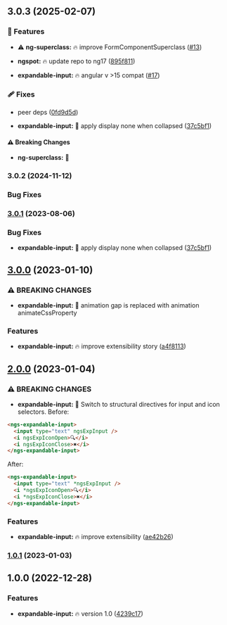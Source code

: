 ## 3.0.3 (2025-02-07)


### 🚀 Features

- ⚠️  **ng-superclass:** 🔥 improve FormComponentSuperclass ([#13](https://github.com/DmitryEfimenko/ngspot/pull/13))

- **ngspot:** 🔥 update repo to ng17 ([895f811](https://github.com/DmitryEfimenko/ngspot/commit/895f811))

- **expandable-input:** 🔥 angular v >15 compat ([#17](https://github.com/DmitryEfimenko/ngspot/pull/17))


### 🩹 Fixes

- peer deps ([0fd9d5d](https://github.com/DmitryEfimenko/ngspot/commit/0fd9d5d))

- **expandable-input:** 🐞 apply display none when collapsed ([37c5bf1](https://github.com/DmitryEfimenko/ngspot/commit/37c5bf1))


#### ⚠️  Breaking Changes

- **ng-superclass:** 🧨

### 3.0.2 (2024-11-12)

### Bug Fixes


### [3.0.1](https://github.com/DmitryEfimenko/ngspot/compare/expandable-input-3.0.0...expandable-input-3.0.1) (2023-08-06)

### Bug Fixes

- **expandable-input:** 🐞 apply display none when collapsed ([37c5bf1](https://github.com/DmitryEfimenko/ngspot/commit/37c5bf1667bd8830add8d12772644f2c1ac2a8cc))

## [3.0.0](https://github.com/DmitryEfimenko/ngspot/compare/expandable-input-2.0.0...expandable-input-3.0.0) (2023-01-10)

### ⚠ BREAKING CHANGES

- **expandable-input:** 🧨 animation gap is replaced with animation animateCssProperty

### Features

- **expandable-input:** 🔥 improve extensibility story ([a4f8113](https://github.com/DmitryEfimenko/ngspot/commit/a4f8113256ff909fa859d41ce98dda494c0ff337))

## [2.0.0](https://github.com/DmitryEfimenko/ngspot/compare/expandable-input-1.0.0...expandable-input-2.0.0) (2023-01-04)

### ⚠ BREAKING CHANGES

- **expandable-input:** 🧨 Switch to structural directives for input and icon selectors.
  Before:

```html
<ngs-expandable-input>
  <input type="text" ngsExpInput />
  <i ngsExpIconOpen>🔍</i>
  <i ngsExpIconClose>✖️</i>
</ngs-expandable-input>
```

After:

```html
<ngs-expandable-input>
  <input type="text" *ngsExpInput />
  <i *ngsExpIconOpen>🔍</i>
  <i *ngsExpIconClose>✖️</i>
</ngs-expandable-input>
```

### Features

- **expandable-input:** 🔥 improve extensibility ([ae42b26](https://github.com/DmitryEfimenko/ngspot/commit/ae42b260e5ce67cfbe6bb5e90828486c138d1d98))

### [1.0.1](https://github.com/DmitryEfimenko/ngspot/compare/expandable-input-1.0.0...expandable-input-1.0.1) (2023-01-03)

## 1.0.0 (2022-12-28)

### Features

- **expandable-input:** 🔥 version 1.0 ([4239c17](https://github.com/DmitryEfimenko/ngspot/commit/4239c170363ac022b727872cd9118d6e47850087))
